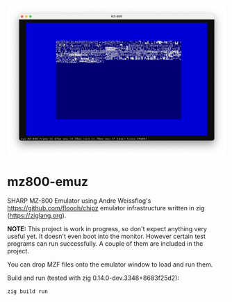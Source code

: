 ![MZ-800](misc/cgrom_dump.png)

# mz800-emuz

SHARP MZ-800 Emulator using Andre Weissflog's https://github.com/floooh/chipz emulator infrastructure written in zig (https://ziglang.org).

**NOTE:** This project is work in progress, so don't expect anything very useful yet. It doesn't even boot into the monitor. However certain test programs can run successfully. A couple of them are included in the project.

You can drop MZF files onto the emulator window to load and run them.

Build and run (tested with zig 0.14.0-dev.3348+8683f25d2):

```bash
zig build run
```

